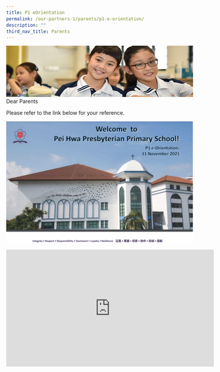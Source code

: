 ```yaml
---
title: P1 eOrientation
permalink: /our-partners-1/parents/p1-e-orientation/
description: ""
third_nav_title: Parents
---
```

![](/images/Website%20Banners%20Subpage/948x260%20masterhead%20-%20Our%20Partners3.jpg)
Dear Parents  
  
Please refer to the link below for your reference.

![](/images/E-orientation.png)

<iframe width="560" height="315" src="https://www.youtube.com/embed/uznslfyJ_K0" title="YouTube video player" frameborder="0" allow="accelerometer; autoplay; clipboard-write; encrypted-media; gyroscope; picture-in-picture" allowfullscreen></iframe>